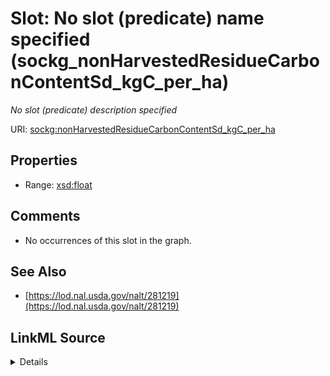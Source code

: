 

# Slot: No slot (predicate) name specified (sockg_nonHarvestedResidueCarbonContentSd_kgC_per_ha)


_No slot (predicate) description specified_







URI: [sockg:nonHarvestedResidueCarbonContentSd_kgC_per_ha](https://idir.uta.edu/sockg-ontology/docs/nonHarvestedResidueCarbonContentSd_kgC_per_ha)



<!-- no inheritance hierarchy -->








## Properties

* Range: [xsd:float](http://www.w3.org/2001/XMLSchema#float)





## Comments

* No occurrences of this slot in the graph.

## See Also

* [https://lod.nal.usda.gov/nalt/281219](https://lod.nal.usda.gov/nalt/281219)



## LinkML Source

<details>

```yaml
name: sockg_nonHarvestedResidueCarbonContentSd_kgC_per_ha
description: No slot (predicate) description specified
title: No slot (predicate) name specified
comments:
- No occurrences of this slot in the graph.
from_schema: soc-kg
see_also:
- https://lod.nal.usda.gov/nalt/281219
rank: 1000
domain: sockg_Harvest
slot_uri: sockg:nonHarvestedResidueCarbonContentSd_kgC_per_ha
alias: sockg_nonHarvestedResidueCarbonContentSd_kgC_per_ha
range: float

```
</details>